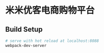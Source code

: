 # 米米优客电商购物平台

## Build Setup

``` bash
# serve with hot reload at localhost:8088
webpack-dev-server
```
